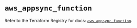# `aws_appsync_function`

Refer to the Terraform Registry for docs: [`aws_appsync_function`](https://registry.terraform.io/providers/hashicorp/aws/5.72.0/docs/resources/appsync_function).
